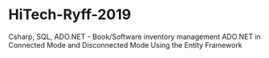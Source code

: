 # HiTech-Ryff-2019
Csharp, SQL, ADO.NET - Book/Software inventory management  ADO.NET in Connected Mode  and Disconnected   Mode  Using the Entity Framework
